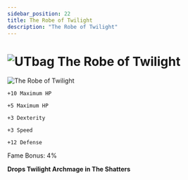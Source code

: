 ```yaml
---
sidebar_position: 22
title: The Robe of Twilight
description: "The Robe of Twilight"
---
```


# ![UTbag](https://cdn.discordapp.com/attachments/1107378591026655272/1107460067399315627/adf.png) The Robe of Twilight

![The Robe of Twilight](https://cdn.discordapp.com/attachments/1187552567295758487/1188551143576567899/The_Robe_of_Twilight.png?ex=659aef82&is=65887a82&hm=8312ac91362e571c342d87c074c3a8a3f0de1a6d6977e2844ae23c2311dbaab3&)

    +10 Maximum HP
    
    +5 Maximum HP
    
    +3 Dexterity
    
    +3 Speed      
         
    +12 Defense      
    
Fame Bonus: 4%

**Drops Twilight Archmage in The Shatters**
